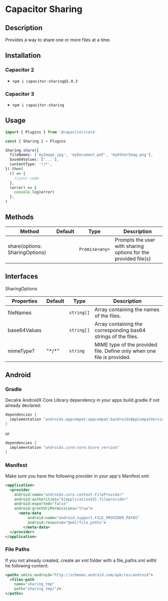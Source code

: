 # Capacitor Sharing

## Description

Provides a way to share one or more files at a time.

## Installation

### Capacitor 2

- `npm i capacitor-sharing@1.0.3`

### Capacitor 3

- `npm i capacitor-sharing`

## Usage

```ts
import { Plugins } from '@capacitor/core'

const { Sharing } = Plugins

Sharing.share({
  fileNames: ['myImage.jpg', 'myDocument.pdf', 'myOtherImag.png'],
  base64Values: ['...'],
  contentType: '*/*',
}).then(
  () => {
    //your code
  },
  (error) => {
    console.log(error)
  },
)
```

## Methods

| Method                         | Default | Type           | Description                                                    |
| ------------------------------ | ------- | -------------- | -------------------------------------------------------------- |
| share(options: SharingOptions) |         | `Promise<any>` | Prompts the user with sharing options for the provided file(s) |

## Interfaces

SharingOptions

| Properties   | Default | Type       | Description                                                            |
| ------------ | ------- | ---------- | ---------------------------------------------------------------------- |
| fileNames    |         | `string[]` | Array containing the names of the files.                               |
| base64Values |         | `string[]` | Array containing the corresponding bas64 strings of the files.         |
| mimeType?    | "\*/\*" | `string`   | MIME type of the provided file. Define only when one file is provided. |

## Android

### Gradle

Decalre AndroidX Core Library dependency in your apps build.gradle if not already declared:

```java
dependencies {
  implementation "androidx.appcompat:appcompat:$androidxAppCompatVersion"
}
```

or

```java
dependencies {
  implementation "androidx.core:core:$core_version"
}
```

### Manifest

Make sure you have the following provider in your app's Manifest.xml:

```xml
<application>
  <provider
    android:name="androidx.core.content.FileProvider"
    android:authorities="${applicationId}.fileprovider"
    android:exported="false"
    android:grantUriPermissions="true">
      <meta-data
          android:name="android.support.FILE_PROVIDER_PATHS"
          android:resource="@xml/file_paths">
        </meta-data>
  </provider>
</application>
```

### File Paths

If you not already created, create an xml folder with a file_paths.xml witht he following content:

```xml
<paths xmlns:android="http://schemas.android.com/apk/res/android">
  <files-path
    name="sharing_tmp"
    path="sharing_tmp/"/>
</paths>
```
